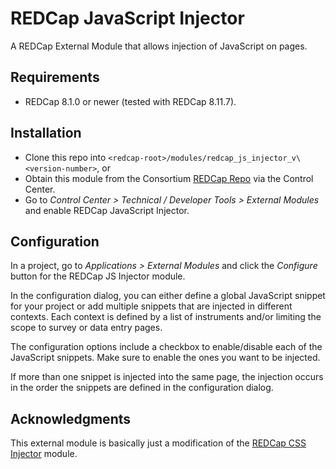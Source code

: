 # REDCap JavaScript Injector

A REDCap External Module that allows injection of JavaScript on pages.

## Requirements

- REDCap 8.1.0 or newer (tested with REDCap 8.11.7).

## Installation

- Clone this repo into `<redcap-root>/modules/redcap_js_injector_v\<version-number>`, or
- Obtain this module from the Consortium [REDCap Repo](https://redcap.vanderbilt.edu/consortium/modules/index.php) via the Control Center.
- Go to _Control Center > Technical / Developer Tools > External Modules_ and enable REDCap JavaScript Injector.

## Configuration

In a project, go to _Applications > External Modules_ and click the _Configure_ button for the REDCap JS Injector module.

In the configuration dialog, you can either define a global JavaScript snippet for your project or add multiple snippets that are injected in different contexts. Each context is defined by a list of instruments and/or limiting the scope to survey or data entry pages.

The configuration options include a checkbox to enable/disable each of the JavaScript snippets. Make sure to enable the ones you want to be injected.

If more than one snippet is injected into the same page, the injection occurs in the order the snippets are defined in the configuration dialog.

## Acknowledgments

This external module is basically just a modification of the [REDCap CSS Injector](https://github.com/ctsit/redcap_css_injector) module.
